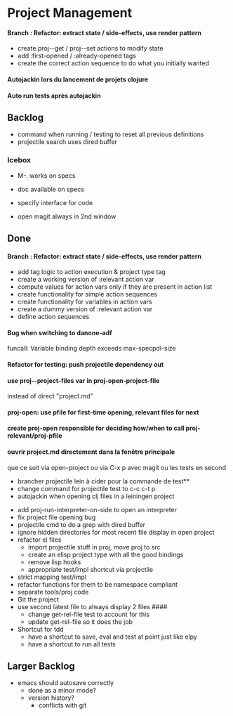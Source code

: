 # Project Management
#### Branch : Refactor: extract state / side-effects, use render pattern
- create proj--get / proj--set actions to modify state
- add :first-opened / :already-opened tags
- create the correct action sequence to do what you initially wanted

#### Autojackin lors du lancement de projets clojure
#### Auto run tests après autojackin

## Backlog
- command when running / testing to reset all previous definitions
- projectile search uses dired buffer

### Icebox
- M-. works on specs
- doc available on specs
- specify interface for code

- open magit always in 2nd window

## Done
#### Branch : Refactor: extract state / side-effects, use render pattern
- add tag logic to action execution & project type tag
- create a working version of :relevant action var
- compute values for action vars only if they are present in action list
- create functionality for simple action sequences
- create functionality for variables in action vars
- create a dummy version of :relevant action var
- define action sequences

#### Bug when switching to danone-adf
funcall: Variable binding depth exceeds max-specpdl-size

#### Refactor for testing: push projectile dependency out
#### use proj--project-files var in proj-open-project-file
instead of direct "project.md"

#### proj-open: use pfile for first-time opening, relevant files for next
#### create proj-open responsible for deciding how/when to call proj-relevant/proj-pfile
#### ouvrir project.md directement dans la fenêtre principale
que ce soit via open-project ou via C-x p
avec magit ou les tests en second

- brancher projectile lein à cider pour la commande de test**
- change command for projectile test to c-c c-t p
- autojackin when opening clj files in a leiningen project
+ add proj-run-interpreter-on-side to open an interpreter
+ fix project file opening bug
+ projectile cmd to do a grep with dired buffer
+ ignore hidden directories for most recent file display in open project
+ refactor el files
  - import projectile stuff in proj, move proj to src
  - create an elisp project type with all the good bindings
  - remove lisp hooks
  - appropriate test/impl shortcut via projectile
+ strict mapping test/impl
+ refactor functions for them to be namespace compliant
+ separate tools/proj code
+ Git the project
+ use second latest file to always display 2 files ####
  + change get-rel-file test to account for this
  + update get-rel-file so it does the job
+ Shortcut for tdd
  + have a shortcut to save, eval and test at point just like elpy
  + have a shortcut to run all tests



## Larger Backlog
- emacs should autosave correctly
  - done as a minor mode?
  - version history?
	- conflicts with git
